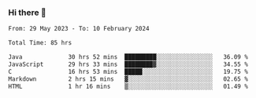 ### Hi there 👋

<!--START_SECTION:waka-->

```txt
From: 29 May 2023 - To: 10 February 2024

Total Time: 85 hrs

Java             30 hrs 52 mins  █████████░░░░░░░░░░░░░░░░   36.09 %
JavaScript       29 hrs 33 mins  ████████▓░░░░░░░░░░░░░░░░   34.55 %
C                16 hrs 53 mins  █████░░░░░░░░░░░░░░░░░░░░   19.75 %
Markdown         2 hrs 15 mins   ▓░░░░░░░░░░░░░░░░░░░░░░░░   02.65 %
HTML             1 hr 16 mins    ▒░░░░░░░░░░░░░░░░░░░░░░░░   01.49 %
```

<!--END_SECTION:waka-->
<!--
**the-beef-calculator/the-beef-calculator** is a ✨ _special_ ✨ repository because its `README.md` (this file) appears on your GitHub profile.

Here are some ideas to get you started:

- 🔭 I’m currently working on ...
- 🌱 I’m currently learning ...
- 👯 I’m looking to collaborate on ...
- 🤔 I’m looking for help with ...
- 💬 Ask me about ...
- 📫 How to reach me: ...
- 😄 Pronouns: ...
- ⚡ Fun fact: ...
-->
